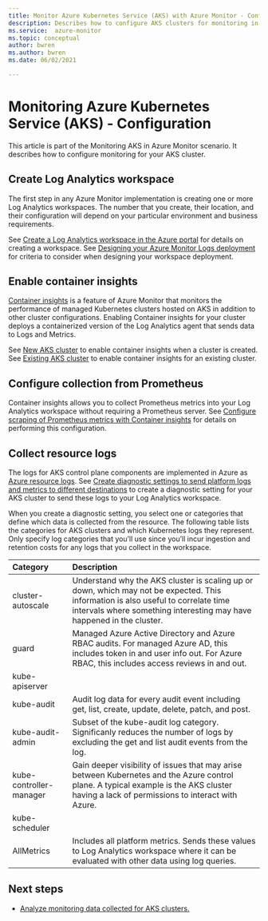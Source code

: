 ```yaml
---
title: Monitor Azure Kubernetes Service (AKS) with Azure Monitor - Configure
description: Describes how to configure AKS clusters for monitoring in Azure Monitor.
ms.service:  azure-monitor
ms.topic: conceptual
author: bwren
ms.author: bwren
ms.date: 06/02/2021

---
```


# Monitoring Azure Kubernetes Service (AKS) - Configuration
This article is part of the Monitoring AKS in Azure Monitor scenario. It describes how to configure monitoring for your AKS cluster.
## Create Log Analytics workspace
The first step in any Azure Monitor implementation is creating one or more Log Analytics workspaces. The number that you create, their location, and their configuration will depend on your particular environment and business requirements. 

See [Create a Log Analytics workspace in the Azure portal](../logs/quick-create-workspace.md) for details on creating a workspace. See [Designing your Azure Monitor Logs deployment](../logs/design-logs-deployment.md) for criteria to consider when designing your workspace deployment. 


## Enable container insights
[Container insights](container-insights-overview.md) is a feature of Azure Monitor that monitors the performance of managed Kubernetes clusters hosted on AKS in addition to other cluster configurations. Enabling Container insights for your cluster deploys a containerized version of the Log Analytics agent that sends data to Logs and Metrics.

See [New AKS cluster](container-insights-enable-new-cluster.md) to enable container insights when a cluster is created. See [Existing AKS cluster](container-insights-enable-existing-clusters.md) to enable container insights for an existing cluster.


## Configure collection from Prometheus
Container insights allows you to collect Prometheus metrics into your Log Analytics workspace without requiring a Prometheus server. See [Configure scraping of Prometheus metrics with Container insights](container-insights-prometheus-integration.md#view-prometheus-metrics-in-grafana) for details on performing this configuration.


## Collect resource logs
The logs for AKS control plane components are implemented in Azure as [Azure resource logs](../essentials/resource-logs.md). See [Create diagnostic settings to send platform logs and metrics to different destinations](../essentials/diagnostic-settings.md) to create a diagnostic setting for your AKS cluster to send these logs to your Log Analytics workspace. 

When you create a diagnostic setting, you select one or categories that define which data is collected from the resource. The following table lists the categories for AKS clusters and which Kubernetes logs they represent. Only specify log categories that you’ll use since you’ll incur ingestion and retention costs for any logs that you collect in the workspace. 


| Category                | Description |
|:---|:---|
| cluster-autoscale       | Understand why the AKS cluster is scaling up or down, which may not be expected. This information is also useful to correlate time intervals where something interesting may have happened in the cluster. |
| guard                   | Managed Azure Active Directory and Azure RBAC audits. For managed Azure AD, this includes token in and user info out. For Azure RBAC, this includes access reviews in and out. |
| kube-apiserver          | |
| kube-audit              | Audit log data for every audit event including get, list, create, update, delete, patch, and post. |
| kube-audit-admin        | Subset of the kube-audit log category. Significanly reduces the number of logs by excluding the get and list audit events from the log. |
| kube-controller-manager | Gain deeper visibility of issues that may arise between Kubernetes and the Azure control plane. A typical example is the AKS cluster having a lack of permissions to interact with Azure. |
| kube-scheduler          | |
| AllMetrics              | Includes all platform metrics. Sends these values to Log Analytics workspace where it can be evaluated with other data using log queries.


## Next steps

* [Analyze monitoring data collected for AKS clusters.](monitor-aks-analyze.md)
